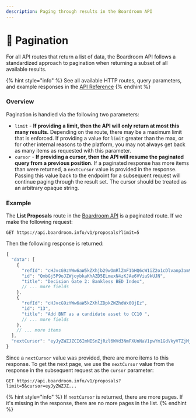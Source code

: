 ```yaml
---
description: Paging through results in the Boardroom API
---
```


# 📃 Pagination

For all API routes that return a list of data, the Boardroom API follows a standardized approach to pagination when returning a subset of all available results.

{% hint style="info" %}
See all available HTTP routes, query parameters, and example responses in the [API Reference](pagination.md)
{% endhint %}

### Overview

Pagination is handled via the following two parameters:

* `limit` - **If providing a limit, then the API will only return at most this many results.** Depending on the route, there may be a maximum limit that is enforced. If providing a value for `limit` greater than the max, or for other internal reasons to the platform, you may not always get back as many items as requested with this parameter.
* `cursor` - **If providing a cursor, then the API will resume the paginated query from a previous position**. If a paginated response has more items than were returned, a `nextCursor` value is provided in the response. Passing this value back to the endpoint for a subsequent request will continue paging through the result set. The cursor should be treated as an arbitrary opaque string.

### Example

The **List Proposals** route in the [Boardroom API](pagination.md) is a paginated route. If we make the following request:

```
GET https://api.boardroom.info/v1/proposals?limit=5
```

Then the following response is returned:

```javascript
{
  "data": [
    {
      "refId": "cHJvcG9zYWw6aW5kZXhjb29wOmRlZmF1bHQ6cW1iZ2o1cDlvanp3am95Ymtha2hhemQ1ZWxtZXhuNHpramFlNnZ2aXU5a3Vqbg==",
      "id": "QmbGj5P9oJZWjoybkaKhAZD5ELmexN4zKJAe6VViu9kUJN",
      "title": "Decision Gate 2: Bankless BED Index",
      // ... more fields
    },
    {
      "refId": "cHJvcG9zYWw6aW5kZXhlZDpkZWZhdWx0OjEz",
      "id": "13",
      "title": "Add BNT as a candidate asset to CC10 ",
      // ... more fields
    },
    // ... more items
  ],
  "nextCursor": "eyJyZWZJZCI6ImNISnZjRzl6WVd3NmFXUnNaV1pwYm1GdVkyVTZjMjVoY0hOb2IzUTZjVzE1ZVRscWNtbHRjbXg0YUdwcE1tNXFiWEZ6Wldsc2NtNTFkWGxxYlhkd2RHRjBaM041ZG5RMWMybDFhZz09Iiwic3RhcnRUaW1lc3RhbXAiOjE2MjMxOTY4MDB9"
}
```

Since a `nextCursor` value was provided, there are more items to this response. To get the next page, we use the `nextCursor` value from the response in the subsequent request as the `cursor` parameter:

```
GET https://api.boardroom.info/v1/proposals?limit=5&cursor=eyJyZWZJZ...
```

{% hint style="info" %}
If `nextCursor` is returned, there are more pages. If it's missing in the response, there are no more pages in the list.
{% endhint %}
